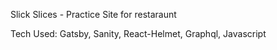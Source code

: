 Slick Slices - Practice Site for restaraunt

Tech Used: Gatsby, Sanity, React-Helmet, Graphql, Javascript

